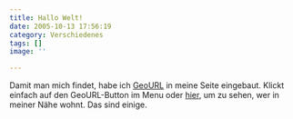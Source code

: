 ```yaml
---
title: Hallo Welt!
date: 2005-10-13 17:56:19
category: Verschiedenes
tags: []
image: ''

---
```


Damit man mich findet, habe ich [GeoURL](geourl.org) in meine Seite eingebaut. Klickt einfach auf den GeoURL-Button im Menu oder [hier](http://geourl.org/near/?p=http://www.misantropolis.de/), um zu sehen, wer in meiner Nähe wohnt. Das sind einige.
